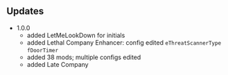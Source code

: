 ## Updates

* 1.0.0
    * added LetMeLookDown for initials
    * added Lethal Company Enhancer: config edited `eThreatScannerType` `fDoorTimer`
    * added 38 mods; multiple configs edited
    * added Late Company
